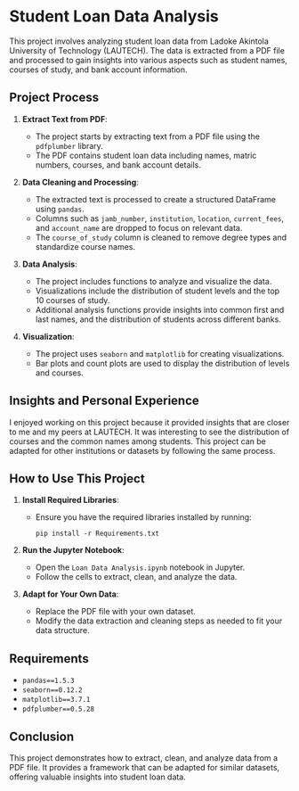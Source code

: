 # Student Loan Data Analysis

This project involves analyzing student loan data from Ladoke Akintola University of Technology (LAUTECH). The data is extracted from a PDF file and processed to gain insights into various aspects such as student names, courses of study, and bank account information.

## Project Process

1. **Extract Text from PDF**: 
   - The project starts by extracting text from a PDF file using the `pdfplumber` library.
   - The PDF contains student loan data including names, matric numbers, courses, and bank account details.

2. **Data Cleaning and Processing**:
   - The extracted text is processed to create a structured DataFrame using `pandas`.
   - Columns such as `jamb_number`, `institution`, `location`, `current_fees`, and `account_name` are dropped to focus on relevant data.
   - The `course_of_study` column is cleaned to remove degree types and standardize course names.

3. **Data Analysis**:
   - The project includes functions to analyze and visualize the data.
   - Visualizations include the distribution of student levels and the top 10 courses of study.
   - Additional analysis functions provide insights into common first and last names, and the distribution of students across different banks.

4. **Visualization**:
   - The project uses `seaborn` and `matplotlib` for creating visualizations.
   - Bar plots and count plots are used to display the distribution of levels and courses.

## Insights and Personal Experience

I enjoyed working on this project because it provided insights that are closer to me and my peers at LAUTECH. It was interesting to see the distribution of courses and the common names among students. This project can be adapted for other institutions or datasets by following the same process.

## How to Use This Project

1. **Install Required Libraries**:
   - Ensure you have the required libraries installed by running:
     ```
     pip install -r Requirements.txt
     ```

2. **Run the Jupyter Notebook**:
   - Open the `Loan Data Analysis.ipynb` notebook in Jupyter.
   - Follow the cells to extract, clean, and analyze the data.

3. **Adapt for Your Own Data**:
   - Replace the PDF file with your own dataset.
   - Modify the data extraction and cleaning steps as needed to fit your data structure.

## Requirements

- `pandas==1.5.3`
- `seaborn==0.12.2`
- `matplotlib==3.7.1`
- `pdfplumber==0.5.28`

## Conclusion

This project demonstrates how to extract, clean, and analyze data from a PDF file. It provides a framework that can be adapted for similar datasets, offering valuable insights into student loan data.
